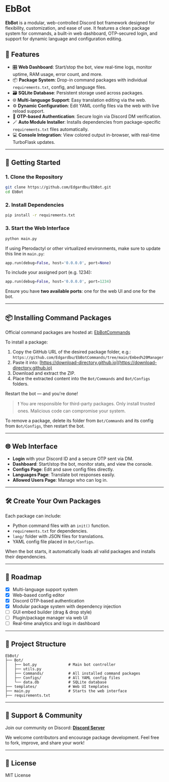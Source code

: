 # EbBot

**EbBot** is a modular, web-controlled Discord bot framework designed for flexibility, customization, and ease of use. It features a clean package system for commands, a built-in web dashboard, OTP-secured login, and support for dynamic language and configuration editing.

## 🌟 Features

- 🎛️ **Web Dashboard**: Start/stop the bot, view real-time logs, monitor uptime, RAM usage, error count, and more.
- 📦 **Package System**: Drop-in command packages with individual `requirements.txt`, config, and language files.
- 🗃️ **SQLite Database**: Persistent storage used across packages.
- 🌐 **Multi-language Support**: Easy translation editing via the web.
- ⚙️ **Dynamic Configuration**: Edit YAML config files via the web with live reload support.
- 🔐 **OTP-based Authentication**: Secure login via Discord DM verification.
- 🪄 **Auto Module Installer**: Installs dependencies from package-specific `requirements.txt` files automatically.
- 💻 **Console Integration**: View colored output in-browser, with real-time TurboFlask updates.

---

## 🚀 Getting Started

### 1. Clone the Repository

```bash
git clone https://github.com/Edgardbu/EbBot.git
cd EbBot
```

### 2. Install Dependencies

```bash
pip install -r requirements.txt
```

### 3. Start the Web Interface

```bash
python main.py
```

If using Pterodactyl or other virtualized environments, make sure to update this line in `main.py`:

```python
app.run(debug=False, host='0.0.0.0', port=None)
```

To include your assigned port (e.g. 1234):

```python
app.run(debug=False, host='0.0.0.0', port=1234)
```

Ensure you have **two available ports**: one for the web UI and one for the bot.

---

## 📦 Installing Command Packages

Official command packages are hosted at: [EbBotCommands](https://github.com/Edgardbu/EbBotCommands)

To install a package:

1. Copy the GitHub URL of the desired package folder, e.g.:
   `https://github.com/Edgardbu/EbBotCommands/tree/main/Embed%20Manager`
2. Paste it into: [https://download-directory.github.io](https://download-directory.github.io)
3. Download and extract the ZIP.
4. Place the extracted content into the `Bot/Commands` and `Bot/Configs` folders.

Restart the bot — and you're done!

> ❗ You are responsible for third-party packages. Only install trusted ones. Malicious code can compromise your system.

To remove a package, delete its folder from `Bot/Commands` and its config from `Bot/Configs`, then restart the bot.

---

## 🌐 Web Interface

- **Login** with your Discord ID and a secure OTP sent via DM.
- **Dashboard**: Start/stop the bot, monitor stats, and view the console.
- **Configs Page**: Edit and save config files directly.
- **Languages Page**: Translate bot responses easily.
- **Allowed Users Page**: Manage who can log in.

---

## 🛠️ Create Your Own Packages

Each package can include:

- Python command files with an `init()` function.
- `requirements.txt` for dependencies.
- `lang/` folder with JSON files for translations.
- YAML config file placed in `Bot/Configs`.

When the bot starts, it automatically loads all valid packages and installs their dependencies.

---

## 📅 Roadmap
- [x] Multi-language support system  
- [x] Web-based config editor  
- [x] Discord OTP-based authentication  
- [x] Modular package system with dependency injection
- [ ] GUI embed builder (drag & drop style)  
- [ ] Plugin/package manager via web UI  
- [ ] Real-time analytics and logs in dashboard

---

## 📂 Project Structure

```
EbBot/
├── Bot/
│   ├── bot.py              # Main bot controller
│   ├── utils.py
│   ├── Commands/           # All installed command packages
│   ├── Configs/            # All YAML config files
│   └── data.db             # SQLite database
├── templates/              # Web UI templates
├── main.py                 # Starts the web interface
├── requirements.txt
```

---

## 💬 Support & Community

Join our community on Discord: **[Discord Server](https://discord.gg/gRxfAQTtkP)**

We welcome contributors and encourage package development. Feel free to fork, improve, and share your work!

---

## 📜 License

MIT License
